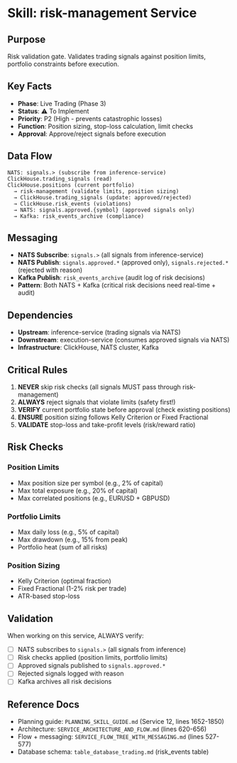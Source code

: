# Skill: risk-management Service

## Purpose
Risk validation gate. Validates trading signals against position limits, portfolio constraints before execution.

## Key Facts
- **Phase**: Live Trading (Phase 3)
- **Status**: ⚠️ To Implement
- **Priority**: P2 (High - prevents catastrophic losses)
- **Function**: Position sizing, stop-loss calculation, limit checks
- **Approval**: Approve/reject signals before execution

## Data Flow
```
NATS: signals.> (subscribe from inference-service)
ClickHouse.trading_signals (read)
ClickHouse.positions (current portfolio)
  → risk-management (validate limits, position sizing)
  → ClickHouse.trading_signals (update: approved/rejected)
  → ClickHouse.risk_events (violations)
  → NATS: signals.approved.{symbol} (approved signals only)
  → Kafka: risk_events_archive (compliance)
```

## Messaging
- **NATS Subscribe**: `signals.>` (all signals from inference-service)
- **NATS Publish**: `signals.approved.*` (approved only), `signals.rejected.*` (rejected with reason)
- **Kafka Publish**: `risk_events_archive` (audit log of risk decisions)
- **Pattern**: Both NATS + Kafka (critical risk decisions need real-time + audit)

## Dependencies
- **Upstream**: inference-service (trading signals via NATS)
- **Downstream**: execution-service (consumes approved signals via NATS)
- **Infrastructure**: ClickHouse, NATS cluster, Kafka

## Critical Rules
1. **NEVER** skip risk checks (all signals MUST pass through risk-management)
2. **ALWAYS** reject signals that violate limits (safety first!)
3. **VERIFY** current portfolio state before approval (check existing positions)
4. **ENSURE** position sizing follows Kelly Criterion or Fixed Fractional
5. **VALIDATE** stop-loss and take-profit levels (risk/reward ratio)

## Risk Checks
### Position Limits
- Max position size per symbol (e.g., 2% of capital)
- Max total exposure (e.g., 20% of capital)
- Max correlated positions (e.g., EURUSD + GBPUSD)

### Portfolio Limits
- Max daily loss (e.g., 5% of capital)
- Max drawdown (e.g., 15% from peak)
- Portfolio heat (sum of all risks)

### Position Sizing
- Kelly Criterion (optimal fraction)
- Fixed Fractional (1-2% risk per trade)
- ATR-based stop-loss

## Validation
When working on this service, ALWAYS verify:
- [ ] NATS subscribes to `signals.>` (all signals from inference)
- [ ] Risk checks applied (position limits, portfolio limits)
- [ ] Approved signals published to `signals.approved.*`
- [ ] Rejected signals logged with reason
- [ ] Kafka archives all risk decisions

## Reference Docs
- Planning guide: `PLANNING_SKILL_GUIDE.md` (Service 12, lines 1652-1850)
- Architecture: `SERVICE_ARCHITECTURE_AND_FLOW.md` (lines 620-656)
- Flow + messaging: `SERVICE_FLOW_TREE_WITH_MESSAGING.md` (lines 527-577)
- Database schema: `table_database_trading.md` (risk_events table)
